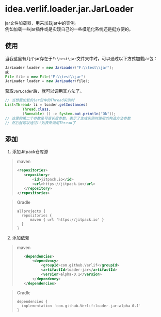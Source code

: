 # idea.verlif.loader.jar.JarLoader

jar文件加载器，用来加载jar中的实例。  
例如加载一些jar插件或是实现自己的一些模组化系统还是挺方便的。

## 使用

当我这里有几个jar存在于`F:\test\jar`文件夹中时，可以通过以下方式加载jar包：

```java
JarLoader loader = new JarLoader("F:\\test\\jar");
或
File file = new File("F:\\test\\jar")
JarLoader loader = new JarLoader(file);
```

获取`JarLoader`后，就可以调用其方法了。

```java
// 当想要加载的jar包中的Thread实例时
List<Thread> li = loader.getInstances(
        Thread.class,
        (Runnable) () -> System.out.println("Ok"));
// 这里的第二个参数是可变长度参数，表示了生成实例时使用的构造方法参数
// 然后就可以通过li列表来调用Thread了
```

## 添加

1. 添加Jitpack仓库源

> maven
> ```xml
> <repositories>
>    <repository>
>        <id>jitpack.io</id>
>        <url>https://jitpack.io</url>
>    </repository>
> </repositories>
> ```

> Gradle
> ```text
> allprojects {
>   repositories {
>       maven { url 'https://jitpack.io' }
>   }
> }
> ```

2. 添加依赖

> maven
> ```xml
>    <dependencies>
>        <dependency>
>            <groupId>com.github.Verlif</groupId>
>            <artifactId>loader-jar</artifactId>
>            <version>alpha-0.1</version>
>        </dependency>
>    </dependencies>
> ```

> Gradle
> ```text
> dependencies {
>   implementation 'com.github.Verlif:loader-jar:alpha-0.1'
> }
> ```
